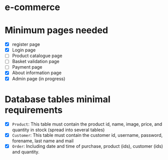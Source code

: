 # e-commerce

# Minimum pages needed
- [x] register page
- [x] Login page
- [ ] Product catalogue page
- [ ] Basket validation page
- [ ] Payment page
- [x] About information page
- [x] Admin page (in progress)

# Database tables minimal requirements
- [x] `Product`: This table must contain the product id, name, image, price, and quantity in stock (spread into several tables)
- [x] `Customer`: This table must contain the customer id, username, password, forename, last name and mail
- [X] `Order`: Including date and time of purchase, product (ids), customer (ids) and quantity.

